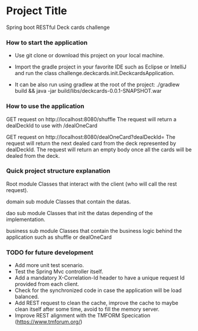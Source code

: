 # Project Title

Spring boot RESTful Deck cards challenge

### How to start the application

- Use git clone or download this project on your local machine.

- Import the gradle project in your favorite IDE such as Eclipse or IntelliJ and run the class challenge.deckcards.init.DeckcardsApplication.

- It can be also run using gradlew at the root of the project: ./gradlew build && java -jar build/libs/deckcards-0.0.1-SNAPSHOT.war

### How to use the application

GET request on http://localhost:8080/shuffle
	The request will return a dealDeckId to use with /dealOneCard

GET request on http://localhost:8080/dealOneCard?dealDeckId=<dealDeckId from shuffle call>
	The request will return the next dealed card from the deck represented by dealDeckId.
	The request will return an empty body once all the cards will be dealed from the deck.

### Quick project structure explanation

Root module
	Classes that interact with the client (who will call the rest request).
	
domain sub module
	Classes that contain the datas.
	
dao sub module
	Classes that init the datas depending of the implementation.
	
business sub module
	Classes that contain the business logic behind the application such as shuffle or dealOneCard
	
### TODO for future development

- Add more unit test scenario.
- Test the Spring Mvc controller itself.
- Add a mandatory X-Correlation-Id header to have a unique request Id provided from each client.
- Check for the synchronized code in case the application will be load balanced.
- Add REST request to clean the cache, improve the cache to maybe clean itself after some time, avoid to fill the memory server.
- Improve REST alignment with the TMFORM Specication (https://www.tmforum.org/)



